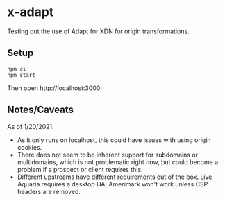 # x-adapt

Testing out the use of Adapt for XDN for origin transformations.

## Setup

```
npm ci
npm start
```

Then open http://localhost:3000.

## Notes/Caveats

As of 1/20/2021.

- As it only runs on localhost, this could have issues with using origin cookies.
- There does not seem to be inherent support for subdomains or multidomains,
  which is not problematic right now, but could become a problem if a prospect
  or client requires this.
- Different upstreams have different requirements out of the box. Live Aquaria
  requires a desktop UA; Amerimark won't work unless CSP headers are removed.
